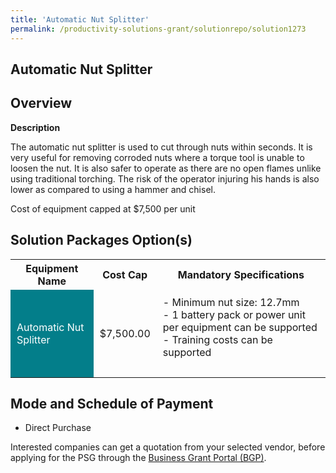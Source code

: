 ```yaml
---
title: 'Automatic Nut Splitter'
permalink: /productivity-solutions-grant/solutionrepo/solution1273
---
```


## Automatic Nut Splitter

## Overview

**Description**

The automatic nut splitter is used to cut through nuts within seconds. It is very useful for removing corroded nuts where a torque tool is unable to loosen the nut. It is also safer to operate as there are no open flames unlike using traditional torching. The risk of the operator injuring his hands is also lower as compared to using  a hammer and chisel. 

Cost of equipment capped at $7,500 per unit 

## Solution Packages Option(s)

<table>
<tr>
<th><b>Equipment Name</b></th>
<th><b>Cost Cap</b></th>
<th><b>Mandatory Specifications</b></th>
</tr>
<tr>
<td style='padding: 10px; background-color: #037E8A; color: #FFFFFF;'>Automatic Nut Splitter</td>
<td style='padding: 10px;'>$7,500.00</td>
<td style='padding: 10px;'>- Minimum nut size: 12.7mm<br>- 1 battery pack or power unit per  equipment can be supported<br>- Training costs can be supported<br><br></td>
</tr>
</table>

## Mode and Schedule of Payment

 - Direct Purchase

Interested companies can get a quotation from your selected vendor, before applying for the PSG through the <a href='https://www.businessgrants.gov.sg/' target='_blank' rel='noopener'>Business Grant Portal (BGP)</a>.

<script src="/jquery/resize-tables.js"></script>
